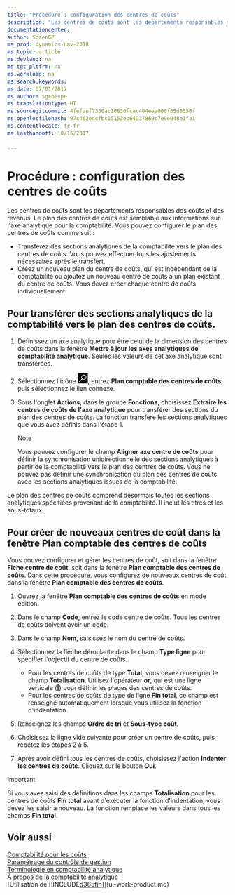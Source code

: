 ```yaml
---
title: "Procédure : configuration des centres de coûts"
description: "Les centres de coûts sont les départements responsables des coûts et des revenus. Le plan des centres de coûts est semblable aux informations sur l'axe analytique pour la comptabilité."
documentationcenter: 
author: SorenGP
ms.prod: dynamics-nav-2018
ms.topic: article
ms.devlang: na
ms.tgt_pltfrm: na
ms.workload: na
ms.search.keywords: 
ms.date: 07/01/2017
ms.author: sgroespe
ms.translationtype: HT
ms.sourcegitcommit: 4fefaef7380ac10836fcac404eea006f55d8556f
ms.openlocfilehash: 97c462edcfbc15153eb64037869c7e9e048e1fa1
ms.contentlocale: fr-fr
ms.lasthandoff: 10/16/2017

---
```

# <a name="how-to-set-up-cost-centers"></a>Procédure : configuration des centres de coûts
Les centres de coûts sont les départements responsables des coûts et des revenus. Le plan des centres de coûts est semblable aux informations sur l'axe analytique pour la comptabilité. Vous pouvez configurer le plan des centres de coûts comme suit :  

-   Transférez des sections analytiques de la comptabilité vers le plan des centres de coûts. Vous pouvez effectuer tous les ajustements nécessaires après le transfert.  
-   Créez un nouveau plan du centre de coûts, qui est indépendant de la comptabilité ou ajoutez un nouveau centre de coûts à un plan existant du centre de coûts. Vous devez créer chaque centre de coûts individuellement.  

## <a name="to-transfer-dimension-values-in-the-general-ledger-to-the-chart-of-cost-centers"></a>Pour transférer des sections analytiques de la comptabilité vers le plan des centres de coûts.  
1.  Définissez un axe analytique pour être celui de la dimension des centres de coûts dans la fenêtre **Mettre à jour les axes analytiques de comptabilité analytique**. Seules les valeurs de cet axe analytique sont transférées.  
2.  Sélectionnez l'icône ![Page ou état pour la recherche](media/ui-search/search_small.png "icône Page ou état pour la recherche"), entrez **Plan comptable des centres de coûts**, puis sélectionnez le lien connexe.  
3.  Sous l'onglet **Actions**, dans le groupe **Fonctions**, choisissez **Extraire les centres de coûts de l'axe analytique** pour transférer des sections du plan des centres de coûts. La fonction transfère les sections analytiques que vous avez définis dans l'étape 1.  

    > [!NOTE]  
    >  Vous pouvez configurer le champ **Aligner axe centre de coûts** pour définir la synchronisation unidirectionnelle des sections analytiques à partir de la comptabilité vers le plan des centres de coûts. Vous ne pouvez pas définir une synchronisation du plan des centres de coûts avec les sections analytiques issues de la comptabilité.  

Le plan des centres de coûts comprend désormais toutes les sections analytiques spécifiées provenant de la comptabilité. Il inclut les titres et les sous-totaux.  

## <a name="to-create-new-cost-centers-in-the-chart-of-cost-centers-window"></a>Pour créer de nouveaux centres de coût dans la fenêtre Plan comptable des centres de coûts  
Vous pouvez configurer et gérer les centres de coût, soit dans la fenêtre **Fiche centre de coût**, soit dans la fenêtre **Plan comptable des centres de coûts**. Dans cette procédure, vous configurez de nouveaux centres de coût dans la fenêtre **Plan comptable des centres de coûts**.  

1. Ouvrez la fenêtre **Plan comptable des centres de coûts** en mode édition.  
2. Dans le champ **Code**, entrez le code centre de coûts. Tous les centres de coûts doivent avoir un code.  
3. Dans le champ **Nom**, saisissez le nom du centre de coûts.  
4. Sélectionnez la flèche déroulante dans le champ **Type ligne** pour spécifier l'objectif du centre de coûts.  

    - Pour les centres de coûts de type **Total**, vous devez renseigner le champ **Totalisation**. Utilisez l'opérateur **or**, qui est une ligne verticale (**&#124;**) pour définir les plages des centres de coûts.  
    - Pour les centres de coûts de type de ligne **Fin total**, ce champ est renseigné automatiquement lorsque vous utilisez la fonction d'indentation.  
5.  Renseignez les champs **Ordre de tri** et **Sous-type coût**.  
6.  Choisissez la ligne vide suivante pour créer un centre de coûts, puis répétez les étapes 2 à 5.  
7.  Après avoir défini tous les centres de coûts, choisissez l'action **Indenter les centres de coûts**. Cliquez sur le bouton **Oui**.  

> [!IMPORTANT]  
>  Si vous avez saisi des définitions dans les champs **Totalisation** pour les centres de coûts **Fin total** avant d'exécuter la fonction d'indentation, vous devez les saisir à nouveau. La fonction remplace les valeurs dans tous les champs **Fin total**.  

## <a name="see-also"></a>Voir aussi  
[Comptabilité pour les coûts](finance-manage-cost-accounting.md)  
[Paramétrage du contrôle de gestion](finance-set-up-cost-accounting.md)   
[Terminologie en comptabilité analytique](finance-terminology-in-cost-accounting.md)   
[À propos de la comptabilité analytique](finance-about-cost-accounting.md)  
[Utilisation de [!INCLUDE[d365fin](includes/d365fin_md.md)]](ui-work-product.md)


